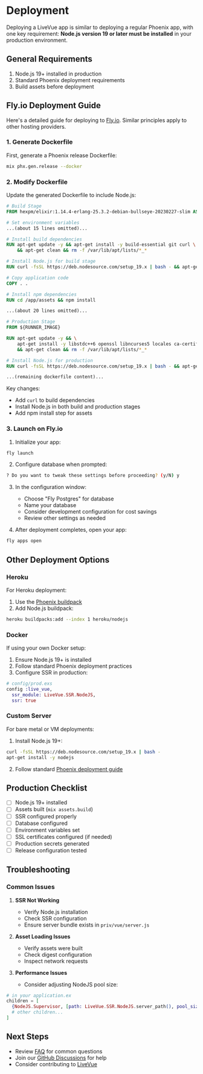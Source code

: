 # Deployment

Deploying a LiveVue app is similar to deploying a regular Phoenix app, with one key requirement: **Node.js version 19 or later must be installed** in your production environment.

## General Requirements

1. Node.js 19+ installed in production
2. Standard Phoenix deployment requirements
3. Build assets before deployment

## Fly.io Deployment Guide

Here's a detailed guide for deploying to [Fly.io](https://fly.io/). Similar principles apply to other hosting providers.

### 1. Generate Dockerfile

First, generate a Phoenix release Dockerfile:

```bash
mix phx.gen.release --docker
```

### 2. Modify Dockerfile

Update the generated Dockerfile to include Node.js:

```dockerfile
# Build Stage
FROM hexpm/elixir:1.14.4-erlang-25.3.2-debian-bullseye-20230227-slim AS builder

# Set environment variables
...(about 15 lines omitted)...

# Install build dependencies
RUN apt-get update -y && apt-get install -y build-essential git curl \
    && apt-get clean && rm -f /var/lib/apt/lists/*_*

# Install Node.js for build stage
RUN curl -fsSL https://deb.nodesource.com/setup_19.x | bash - && apt-get install -y nodejs

# Copy application code
COPY . .

# Install npm dependencies
RUN cd /app/assets && npm install

...(about 20 lines omitted)...

# Production Stage
FROM ${RUNNER_IMAGE}

RUN apt-get update -y && \
    apt-get install -y libstdc++6 openssl libncurses5 locales ca-certificates curl \
    && apt-get clean && rm -f /var/lib/apt/lists/*_*

# Install Node.js for production
RUN curl -fsSL https://deb.nodesource.com/setup_19.x | bash - && apt-get install -y nodejs

...(remaining dockerfile content)...
```

Key changes:
- Add `curl` to build dependencies
- Install Node.js in both build and production stages
- Add npm install step for assets

### 3. Launch on Fly.io

1. Initialize your app:
```bash
fly launch
```

2. Configure database when prompted:
```bash
? Do you want to tweak these settings before proceeding? (y/N) y
```

3. In the configuration window:
   - Choose "Fly Postgres" for database
   - Name your database
   - Consider development configuration for cost savings
   - Review other settings as needed

4. After deployment completes, open your app:
```bash
fly apps open
```

## Other Deployment Options

### Heroku

For Heroku deployment:
1. Use the [Phoenix buildpack](https://hexdocs.pm/phoenix/heroku.html)
2. Add Node.js buildpack:
```bash
heroku buildpacks:add --index 1 heroku/nodejs
```

### Docker

If using your own Docker setup:
1. Ensure Node.js 19+ is installed
2. Follow standard Phoenix deployment practices
3. Configure SSR in production:
```elixir
# config/prod.exs
config :live_vue,
  ssr_module: LiveVue.SSR.NodeJS,
  ssr: true
```

### Custom Server

For bare metal or VM deployments:
1. Install Node.js 19+:
```bash
curl -fsSL https://deb.nodesource.com/setup_19.x | bash -
apt-get install -y nodejs
```

2. Follow standard [Phoenix deployment guide](https://hexdocs.pm/phoenix/deployment.html)

## Production Checklist

- [ ] Node.js 19+ installed
- [ ] Assets built (`mix assets.build`)
- [ ] SSR configured properly
- [ ] Database configured
- [ ] Environment variables set
- [ ] SSL certificates configured (if needed)
- [ ] Production secrets generated
- [ ] Release configuration tested

## Troubleshooting

### Common Issues

1. **SSR Not Working**
   - Verify Node.js installation
   - Check SSR configuration
   - Ensure server bundle exists in `priv/vue/server.js`

2. **Asset Loading Issues**
   - Verify assets were built
   - Check digest configuration
   - Inspect network requests

3. **Performance Issues**
   - Consider adjusting NodeJS pool size:
```elixir
# in your application.ex
children = [
  {NodeJS.Supervisor, [path: LiveVue.SSR.NodeJS.server_path(), pool_size: 4]},
  # other children...
]
```

## Next Steps

- Review [FAQ](faq.html) for common questions
- Join our [GitHub Discussions](https://github.com/Valian/live_vue/discussions) for help
- Consider contributing to [LiveVue](https://github.com/Valian/live_vue)
